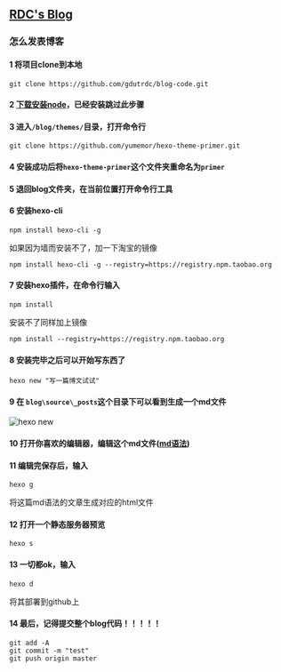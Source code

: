## [RDC's Blog](http://gdutrdc.github.io/)

### 怎么发表博客

#### 1 将项目clone到本地
```
git clone https://github.com/gdutrdc/blog-code.git
```

#### 2 [下载安装node](https://nodejs.org/dist/v4.3.2/node-v4.3.2-x64.msi)，已经安装跳过此步骤

#### 3 进入`/blog/themes/`目录，打开命令行
```
git clone https://github.com/yumemor/hexo-theme-primer.git
```
#### 4 安装成功后将`hexo-theme-primer`这个文件夹重命名为`primer`

#### 5 退回blog文件夹，在当前位置打开命令行工具

#### 6 安装hexo-cli
```
npm install hexo-cli -g 
```
如果因为墙而安装不了，加一下淘宝的镜像
```
npm install hexo-cli -g --registry=https://registry.npm.taobao.org
```

#### 7 安装hexo插件，在命令行输入
```
npm install 
```
安装不了同样加上镜像
```
npm install --registry=https://registry.npm.taobao.org
```
#### 8 安装完毕之后可以开始写东西了
```
hexo new "写一篇博文试试"
```

#### 9 在 `blog\source\_posts`这个目录下可以看到生成一个md文件
![hexo new](http://7xn5s5.com1.z0.glb.clouddn.com/hexo.png)

#### 10 打开你喜欢的编辑器，编辑这个md文件([md语法](https://github.com/LearnShare/Learning-Markdown/blob/master/README.md))

#### 11 编辑完保存后，输入
```
hexo g
```
将这篇md语法的文章生成对应的html文件

#### 12 打开一个静态服务器预览
```
hexo s
```

#### 13 一切都ok，输入
```
hexo d
```
将其部署到github上

#### 14 最后，记得提交整个blog代码！！！！！
```
git add -A
git commit -m "test"
git push origin master
```